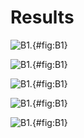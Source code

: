 # Results

![**B1.**](./Figures/figureB1.svg){#fig:B1}

![**B1.**](./Figures/figureB1.svg){#fig:B1}

![**B1.**](./Figures/figureB1.svg){#fig:B1}

![**B1.**](./Figures/figureB1.svg){#fig:B1}

![**B1.**](./Figures/figureB1.svg){#fig:B1}
